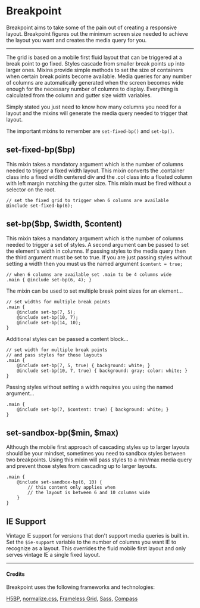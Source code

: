 # Breakpoint

Breakpoint aims to take some of the pain out of creating a
responsive layout. Breakpoint figures out the minimum screen size
needed to achieve the layout you want and creates the media
query for you.

****

The grid is based on a mobile first fluid layout that can be triggered 
at a break point to go fixed. Styles cascade from smaller break 
points up into larger ones. Mixins provide simple methods to set 
the size of containers when certain break points become available. 
Media queries for any number of columns are automatically generated
when the screen becomes wide enough for the necessary number of 
columns to display. Everything is calculated from the column and 
gutter size width variables.

Simply stated you just need to know how many columns you need for a 
layout and the mixins will generate the media query needed to trigger that layout.

The important mixins to remember are `set-fixed-bp()` and `set-bp()`.

## set-fixed-bp($bp)

This mixin takes a mandatory argument which is the number of 
columns needed to trigger a fixed width layout. This mixin converts 
the .container class into a fixed width centered div and the .col 
class into a floated column with left margin matching the gutter size.
This mixin must be fired without a selector on the root.
	
	// set the fixed grid to trigger when 6 columns are available
	@include set-fixed-bp(6);

## set-bp($bp, $width, $content)

This mixin takes a mandatory argument which is the number of columns 
needed to trigger a set of styles. A second argument can be passed to 
set the element's width in columns. If passing styles to the media query
then the third argument must be set to true. If you are just passing styles
without setting a width then you must us the named argument `$content = true;`
	
	// when 6 columns are available set .main to be 4 columns wide
	.main { @include set-bp(6, 4); }
	
The mixin can be used to set multiple break point sizes for an element...
	
	// set widths for multiple break points
	.main {
		@include set-bp(7, 5);
		@include set-bp(10, 7);
		@include set-bp(14, 10);
	}

Additional styles can be passed a content block...
	
	// set width for multiple break points
	// and pass styles for those layouts
	.main {
		@include set-bp(7, 5, true) { background: white; }
		@include set-bp(10, 7, true) { background: gray; color: white; }
	}

Passing styles without setting a width requires you using the named argument...
	
	.main {
		@include set-bp(7, $content: true) { background: white; }
	}

## set-sandbox-bp($min, $max)

Although the mobile first approach of cascading styles up to larger layouts should be
your mindset, sometimes you need to sandbox styles between two breakpoints. Using this
mixin will pass styles to a min/max media query and prevent those styles from cascading up
to larger layouts.

	.main {
		@include set-sandbox-bp(6, 10) {
			// this content only applies when
			// the layout is between 6 and 10 columns wide
		}
	}

## IE Support

Vintage IE support for versions that don't support media queries is built in. Set the
`$ie-support` variable to the number of columns you want IE to recognize as a layout. This
overrides the fluid mobile first layout and only serves vintage IE a single fixed layout.

****

#### Credits

Breakpoint uses the following frameworks and technologies:

[H5BP](http://html5boilerplate.com/), 
[normalize.css](http://necolas.github.com/normalize.css/), 
[Frameless Grid](http://framelessgrid.com/), 
[Sass](http://sass-lang.com/), 
[Compass](http://compass-style.org/)